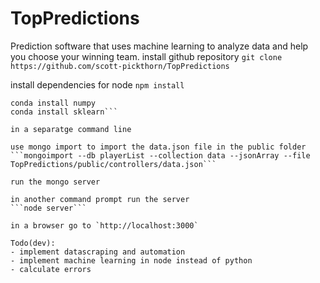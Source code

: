 # TopPredictions
Prediction software that uses machine learning to analyze data and help you choose your winning team.
install github repository
```git clone https://github.com/scott-pickthorn/TopPredictions```

install dependencies for node
```npm install```

```conda install pymongo
conda install numpy
conda install sklearn``` 

in a separatge command line

use mongo import to import the data.json file in the public folder
```mongoimport --db playerList --collection data --jsonArray --file TopPredictions/public/controllers/data.json```

run the mongo server

in another command prompt run the server
```node server```

in a browser go to `http://localhost:3000`

Todo(dev):
- implement datascraping and automation
- implement machine learning in node instead of python
- calculate errors
